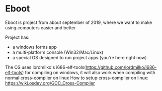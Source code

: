 # Eboot
Eboot is project from about september of 2019, where we want to make using computers easier and better

Project has:
- a windows forms app
- a multi-platform console (Win32/Mac/Linux)
- a special OS designed to run project apps (you're here right now)

The OS uses lordmilko's i686-elf-tools(https://github.com/lordmilko/i686-elf-tools) for compiling on windows,
it will also work when compiling with normal cross-compiler on linux
How to setup cross-compiler on linux: https://wiki.osdev.org/GCC_Cross-Compiler
